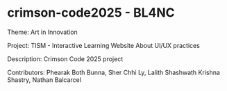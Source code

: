 # crimson-code2025 - BL4NC

Theme: Art in Innovation

Project: TISM - Interactive Learning Website About UI/UX practices

Description: Crimson Code 2025 project

Contributors: Phearak Both Bunna, Sher Chhi Ly, Lalith Shashwath Krishna Shastry, Nathan Balcarcel
